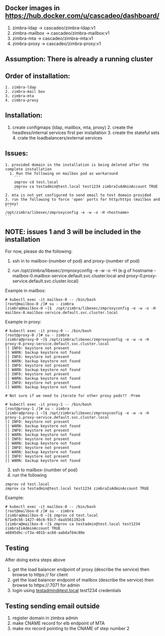 ## Docker images in https://hub.docker.com/u/cascadeo/dashboard/
1. zimbra-ldap -> cascadeo/zimbra-ldap:v1
2. zimbra-mailbox -> cascadeo/zimbra-mailbox:v1
3. zimbra-mta -> cascadeo/zimbra-mta:v1
4. zimbra-proxy -> cascadeo/zimbra-proxy:v1

## Assumption: There is already a running cluster

## Order of installation:
	1. zimbra-ldap
	2. zimbra-mail box
	3. zimbra-mta
	4. zimbra-proxy

## Installation:
  1. create configmaps (ldap, mailbox, mta, proxy)
	2. create the headless/internal services first per installation
	3. create the stateful sets
	4. crate the loadbalancers/external services

## Issues:
	1. provided domain in the installation is being deleted after the complete installation
	  1. Run the following on mailbox pod as workaround
		```
		zmprov cd test.local
		zmprov ca testadmin@test.local test1234 zimbraIsAdminAccount TRUE
		```
	2. mta is not yet configured to send email to test domain provided
	3. run the following to force 'open' ports for http/https (mailbox and proxy)
	```
	/opt/zimbra/libexec/zmproxyconfig -e -w -o -H <hostname>
	```

## NOTE: issues 1 and 3 will be included in the installation

For now, please do the following:

1. ssh in to mailbox-{number of pod} and proxy-{number of pod}

2. run /opt/zimbra/libexec/zmproxyconfig -e -w -o -H <hostname> (e.g of hostname - mailbox-0.mailbox-service.default.svc.cluster.local and proxy-0.proxy-service.default.svc.cluster.local)

Example in mailbox:

```
# kubectl exec -it mailbox-0 -- /bin/bash
[root@mailbox-0 /]# su - zimbra
[zimbra@mailbox-0 ~]$  /opt/zimbra/libexec/zmproxyconfig -e -w -o -H mailbox-0.mailbox-service.default.svc.cluster.local
```

Example in proxy:

```
# kubectl exec -it proxy-0 -- /bin/bash
[root@proxy-0 /]# su - zimbra
[zimbra@proxy-0 ~]$ /opt/zimbra/libexec/zmproxyconfig -e -w -o -H proxy-0.proxy-service.default.svc.cluster.local
[] INFO: keystore not present
[] WARN: backup keystore not found
[] INFO: keystore not present
[] WARN: backup keystore not found
[] INFO: keystore not present
[] WARN: backup keystore not found
[] INFO: keystore not present
[] WARN: backup keystore not found
[] INFO: keystore not present
[] WARN: backup keystore not found

# Not sure if we need to iterate for other proxy pods?? -Prem

# kubectl exec -it proxy-1 -- /bin/bash
[root@proxy-1 /]# su - zimbra
[zimbra@proxy-1 ~]$ /opt/zimbra/libexec/zmproxyconfig -e -w -o -H proxy-1.proxy-service.default.svc.cluster.local
[] INFO: keystore not present
[] WARN: backup keystore not found
[] INFO: keystore not present
[] WARN: backup keystore not found
[] INFO: keystore not present
[] WARN: backup keystore not found
[] INFO: keystore not present
[] WARN: backup keystore not found
[] INFO: keystore not present
[] WARN: backup keystore not found
```

3. ssh to mailbox-{number of pod}
4. run the following

```
zmprov cd test.local
zmprov ca testadmin@test.local test1234 zimbraIsAdminAccount TRUE
```

Example:

```
# kubectl exec -it mailbox-0 -- /bin/bash
[root@mailbox-0 /]# su - zimbra
[zimbra@mailbox-0 ~]$ zmprov cd test.local
671e8c56-1427-46c6-93c7-daa5561192c6
[zimbra@mailbox-0 ~]$ zmprov ca testadmin@test.local test1234 zimbraIsAdminAccount TRUE
a6845dbc-cf3a-401b-ac68-aabdaf64c80e
```

## Testing
After doing extra steps above
1. get the load balancer endpoint of proxy (describe the service) then browse to https://<lb-endpoint> for client
2. get the load balancer endpoint of mailbox (describe the service) then browse to https://<lb-endpoint>:7071 for admin
3. login using testadmin@test.local test1234 credentials

## Testing sending email outside
1. register domain in zimbra admin
2. make CNAME record for elb endpoint of MTA
3. make mx record pointing to the CNAME of step number 2
